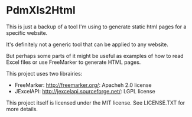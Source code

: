 # PdmXls2Html

This is just a backup of a tool I'm using to generate static html pages for a specific website.

It's definitely not a generic tool that can be applied to any website.

But perhaps some parts of it might be useful as examples of how to read Excel files or use FreeMarker to generate HTML pages.

This project uses two librairies:
* FreeMarker: http://freemarker.org/: Apacheh 2.0 license
* JExcelAPI: http://jexcelapi.sourceforge.net/: LGPL license

This project itself is licensed under the MIT license.  See LICENSE.TXT for more details.

